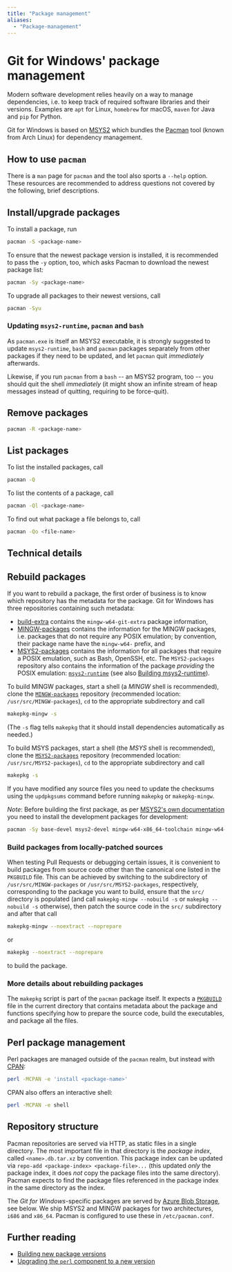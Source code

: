 ```yaml
---
title: "Package management"
aliases:
  - "Package-management"
---
```

# Git for Windows' package management

Modern software development relies heavily on a way to manage dependencies, i.e. to keep track of required software libraries and their versions. Examples are `apt` for Linux, `homebrew` for macOS, `maven` for Java and `pip` for Python.

Git for Windows is based on [MSYS2](https://msys2.github.io/) which bundles the [Pacman](https://wiki.archlinux.org/index.php/Pacman) tool (known from Arch Linux) for dependency management.

## How to use `pacman`

There is a `man` page for `pacman` and the tool also sports a `--help` option. These resources are recommended to address questions not covered by the following, brief descriptions.

## Install/upgrade packages

To install a package, run

```bash
pacman -S <package-name>
```

To ensure that the newest package version is installed, it is recommended to pass the `-y` option, too, which asks Pacman to download the newest package list:

```bash
pacman -Sy <package-name>
```

To upgrade all packages to their newest versions, call

```bash
pacman -Syu
```

### Updating `msys2-runtime`, `pacman` and `bash`

As `pacman.exe` is itself an MSYS2 executable, it is strongly suggested to update `msys2-runtime`, `bash` and `pacman` packages separately from other packages if they need to be updated, and let `pacman` quit *immediately* afterwards.

Likewise, if you run `pacman` from a `bash` -- an MSYS2 program, too -- you should quit the shell *immediately* (it might show an infinite stream of heap messages instead of quitting, requiring to be force-quit).

## Remove packages

```bash
pacman -R <package-name>
```

## List packages

To list the installed packages, call

```bash
pacman -Q
```

To list the contents of a package, call

```bash
pacman -Ql <package-name>
```

To find out what package a file belongs to, call

```bash
pacman -Qo <file-name>
```

## Technical details

## Rebuild packages

If you want to rebuild a package, the first order of business is to know which repository has the metadata for the package. Git for Windows has three repositories containing such metadata:

- [build-extra](https://github.com/git-for-windows/build-extra) contains the `mingw-w64-git-extra` package information,
- [MINGW-packages](https://github.com/git-for-windows/MINGW-packages) contains the information for the MINGW packages, i.e. packages that do not require any POSIX emulation; by convention, their package name have the `mingw-w64-` prefix, and
- [MSYS2-packages](https://github.com/git-for-windows/MSYS2-packages) contains the information for all packages that require a POSIX emulation, such as Bash, OpenSSH, etc. The `MSYS2-packages` repository also contains the information of the package *providing* the POSIX emulation: [`msys2-runtime`](https://github.com/git-for-windows/msys2-runtime) (see also [Building msys2-runtime](Building-msys2-runtime)).

To build MINGW packages, start a shell (a *MINGW* shell is recommended), clone the [`MINGW-packages`](https://github.com/git-for-windows/MINGW-packages) repository (recommended location: `/usr/src/MINGW-packages`), `cd` to the appropriate subdirectory and call

```bash
makepkg-mingw -s
```

(The `-s` flag tells `makepkg` that it should install dependencies automatically as needed.)

To build MSYS packages, start a shell (the *MSYS* shell is recommended), clone the [`MSYS2-packages`](https://github.com/git-for-windows/MSYS2-packages) repository (recommended location: `/usr/src/MSYS2-packages`), `cd` to the appropriate subdirectory and call

```bash
makepkg -s
```

If you have modified any source files you need to update the checksums using the `updpkgsums` command before running `makepkg` or `makepkg-mingw`.

*Note*: Before building the first package, as per [MSYS2's own documentation](https://github.com/msys2/msys2/wiki/Creating-Packages) you need to install the development packages for development:

```sh
pacman -Sy base-devel msys2-devel mingw-w64-x86_64-toolchain mingw-w64-i686-toolchain
```

### Build packages from locally-patched sources

When testing Pull Requests or debugging certain issues, it is convenient to build packages from source code other than the canonical one listed in the `PKGBUILD` file. This can be achieved by switching to the subdirectory of `/usr/src/MINGW-packages` or `/usr/src/MSYS2-packages`, respectively, corresponding to the package you want to build, ensure that the `src/` directory is populated (and call `makepkg-mingw --nobuild -s` or `makepkg --nobuild -s` otherwise), then patch the source code in the `src/` subdirectory and after that call

```bash
makepkg-mingw --noextract --noprepare
```

or

```bash
makepkg --noextract --noprepare
```

to build the package.

### More details about rebuilding packages

The `makepkg` script is part of the `pacman` package itself. It expects a [`PKGBUILD`](https://wiki.archlinux.org/index.php/PKGBUILD) file in the current directory that contains metadata about the package and functions specifying how to prepare the source code, build the executables, and package all the files.

## Perl package management

Perl packages are managed outside of the `pacman` realm, but instead with [CPAN](http://www.cpan.org/):

```bash
perl -MCPAN -e 'install <package-name>'
```

CPAN also offers an interactive shell:

```bash
perl -MCPAN -e shell
```

## Repository structure

Pacman repositories are served via HTTP, as static files in a single directory. The most important file in that directory is the *package index*, called `<name>.db.tar.xz` by convention. This package index can be updated via `repo-add <package-index> <package-file>...` (this updated *only* the package index, it does *not* copy the package files into the same directory). Pacman expects to find the package files referenced in the package index in the same directory as the index.

The *Git for Windows*-specific packages are served by [Azure Blob Storage](https://azure.microsoft.com/en-us/services/storage/blobs/), see below. We ship MSYS2 and MINGW packages for two architectures, `i686` and `x86_64`. Pacman is configured to use these in `/etc/pacman.conf`.

## Further reading

- [Building new package versions](Building-new-package-versions)
- [Upgrading the `perl` component to a new version](Upgrading-the-%60perl%60-component-to-a-new-version)
